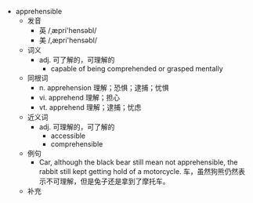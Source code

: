- apprehensible
  - 发音
    - 英 /ˌæpri'hensəbl/
    - 美 /,æpri'hensəbl/
  - 词义
    - adj. 可了解的，可理解的
      - capable of being comprehended or grasped mentally 
  - 同根词
    - n. apprehension 理解；恐惧；逮捕；忧惧
    - vi. apprehend 理解；担心
    - vt. apprehend 理解；逮捕；忧虑
  - 近义词
    - adj. 可理解的，可了解的
      - accessible
      - comprehensible
  - 例句
    - Car, although the black bear still mean not apprehensible, the rabbit still kept getting hold of a motorcycle. 车，虽然狗熊仍然表示不可理解，但是兔子还是拿到了摩托车。
  - 补充